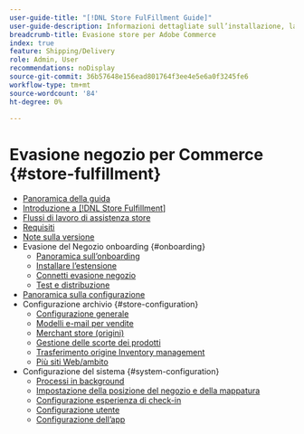 ```yaml
---
user-guide-title: "[!DNL Store FulFillment Guide]"
user-guide-description: Informazioni dettagliate sull’installazione, la configurazione e l’utilizzo di Store Fulfillment per i negozi Adobe Commerce.
breadcrumb-title: Evasione store per Adobe Commerce
index: true
feature: Shipping/Delivery
role: Admin, User
recommendations: noDisplay
source-git-commit: 36b57648e156ead801764f3ee4e5e6a0f3245fe6
workflow-type: tm+mt
source-wordcount: '84'
ht-degree: 0%

---
```



# Evasione negozio per Commerce {#store-fulfillment}

- [Panoramica della guida](guide-overview.md)
- [Introduzione a [!DNL Store Fulfillment]](introduction.md)
- [Flussi di lavoro di assistenza store](store-assist-modules.md)
- [Requisiti](solution-requirements.md)
- [Note sulla versione](release-notes.md)
- Evasione del Negozio onboarding {#onboarding}
   - [Panoramica sull’onboarding](onboard.md)
   - [Installare l’estensione](install.md)
   - [Connetti evasione negozio](connect-set-up-service.md)
   - [Test e distribuzione](test-and-deploy.md)
- [Panoramica sulla configurazione](service-config-settings-overview.md)
- Configurazione archivio {#store-configuration}
   - [Configurazione generale](enable-general.md)
   - [Modelli e-mail per vendite](sales-emails.md)
   - [Merchant store (origini)](merchant-store-configuration.md)
   - [Gestione delle scorte dei prodotti](product-stock.md)
   - [Trasferimento origine Inventory management](inventory-stock-transfer.md)
   - [Più siti Web/ambito](multi-site-and-scope-config.md)
- Configurazione del sistema {#system-configuration}
   - [Processi in background](background-processes.md)
   - [Impostazione della posizione del negozio e della mappatura](store-location-map-provider-setup.md)
   - [Configurazione esperienza di check-in](check-in-experience-setup.md)
   - [Configurazione utente](user-setup.md)
   - [Configurazione dell’app](app-setup.md)


